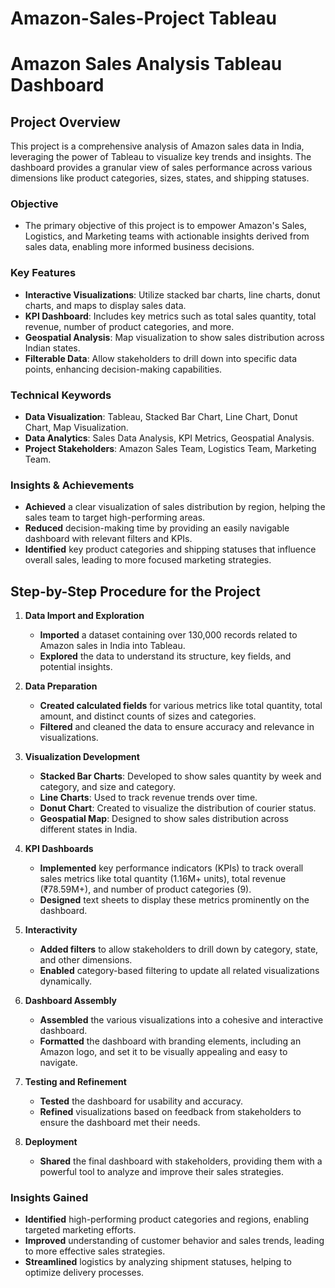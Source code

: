 # Amazon-Sales-Project Tableau
# **Amazon Sales Analysis Tableau Dashboard**

## **Project Overview**

This project is a comprehensive analysis of Amazon sales data in India, leveraging the power of Tableau to visualize key trends and insights. The dashboard provides a granular view of sales performance across various dimensions like product categories, sizes, states, and shipping statuses.

### **Objective**
- The primary objective of this project is to empower Amazon's Sales, Logistics, and Marketing teams with actionable insights derived from sales data, enabling more informed business decisions.

### **Key Features**
- **Interactive Visualizations**: Utilize stacked bar charts, line charts, donut charts, and maps to display sales data.
- **KPI Dashboard**: Includes key metrics such as total sales quantity, total revenue, number of product categories, and more.
- **Geospatial Analysis**: Map visualization to show sales distribution across Indian states.
- **Filterable Data**: Allow stakeholders to drill down into specific data points, enhancing decision-making capabilities.

### **Technical Keywords**
- **Data Visualization**: Tableau, Stacked Bar Chart, Line Chart, Donut Chart, Map Visualization.
- **Data Analytics**: Sales Data Analysis, KPI Metrics, Geospatial Analysis.
- **Project Stakeholders**: Amazon Sales Team, Logistics Team, Marketing Team.

### **Insights & Achievements**
- **Achieved** a clear visualization of sales distribution by region, helping the sales team to target high-performing areas.
- **Reduced** decision-making time by providing an easily navigable dashboard with relevant filters and KPIs.
- **Identified** key product categories and shipping statuses that influence overall sales, leading to more focused marketing strategies.

## **Step-by-Step Procedure for the Project**

1. **Data Import and Exploration**
   - **Imported** a dataset containing over 130,000 records related to Amazon sales in India into Tableau.
   - **Explored** the data to understand its structure, key fields, and potential insights.

2. **Data Preparation**
   - **Created calculated fields** for various metrics like total quantity, total amount, and distinct counts of sizes and categories.
   - **Filtered** and cleaned the data to ensure accuracy and relevance in visualizations.

3. **Visualization Development**
   - **Stacked Bar Charts**: Developed to show sales quantity by week and category, and size and category.
   - **Line Charts**: Used to track revenue trends over time.
   - **Donut Chart**: Created to visualize the distribution of courier status.
   - **Geospatial Map**: Designed to show sales distribution across different states in India.

4. **KPI Dashboards**
   - **Implemented** key performance indicators (KPIs) to track overall sales metrics like total quantity (1.16M+ units), total revenue (₹78.59M+), and number of product categories (9).
   - **Designed** text sheets to display these metrics prominently on the dashboard.

5. **Interactivity**
   - **Added filters** to allow stakeholders to drill down by category, state, and other dimensions.
   - **Enabled** category-based filtering to update all related visualizations dynamically.

6. **Dashboard Assembly**
   - **Assembled** the various visualizations into a cohesive and interactive dashboard.
   - **Formatted** the dashboard with branding elements, including an Amazon logo, and set it to be visually appealing and easy to navigate.

7. **Testing and Refinement**
   - **Tested** the dashboard for usability and accuracy.
   - **Refined** visualizations based on feedback from stakeholders to ensure the dashboard met their needs.

8. **Deployment**
   - **Shared** the final dashboard with stakeholders, providing them with a powerful tool to analyze and improve their sales strategies.

### **Insights Gained**
- **Identified** high-performing product categories and regions, enabling targeted marketing efforts.
- **Improved** understanding of customer behavior and sales trends, leading to more effective sales strategies.
- **Streamlined** logistics by analyzing shipment statuses, helping to optimize delivery processes.
